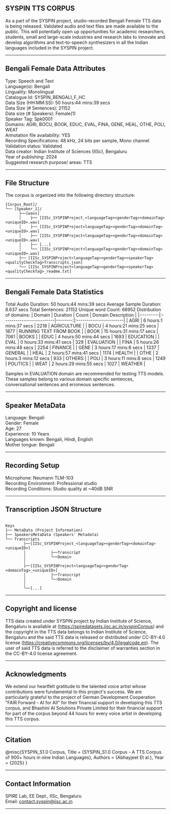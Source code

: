 ## SYSPIN TTS CORPUS

As a part of the SYSPIN project, studio-recorded Bengali Female TTS data is being released.
Validated audio and text files are made available to the public. This will potentially open up
opportunities for academic researchers, students, small and large-scale industries and research
labs to innovate and develop algorithms and text-to-speech synthesizers in all the Indian languages
included in the SYSPIN project.

---

## Bengali Female Data Attributes

Type: Speech and Text  
Language(s): Bengali  
Linguality: Monolingual  
Catalogue Id: SYSPIN_BENGALI_F_HC  
Data Size (HH:MM:SS): 50 hours:44 mins:39 secs  
Data Size (# Sentences): 21152  
Data size (# Speakers): Female(1)  
Speaker Tag: Spk0001  
Domains: AGRI, BOCU, BOOK, EDUC, EVAL, FINA, GENE, HEAL, OTHE, POLI, WEAT  
Annotation file availability: YES  
Recording Specifications: 48 kHz, 24 bits per sample, Mono channel  
Validation status: Validated  
Data creator: Indian Institute of Sciences (IISc), Bengaluru  
Year of publishing: 2024  
Suggested research purpose/ areas: TTS  

---

## File Structure

The corpus is organized into the following directory structure:
```
[Corpus_Root]/
└── [Speaker_1]/
      ├──[wavs]
      │    ├── [IISc_SYSPINProject_<languageTag><genderTag><domainTag><uniqueID>.wav]
      │    ├── [IISc_SYSPINProject<languageTag><genderTag><domainTag><uniqueID>.wav]
      │    ├── [IISc_SYSPINProject<languageTag><genderTag><domainTag><uniqueID>.wav]
      │    ├── [...]
      │    └── [IISc_SYSPINProject<languageTag><genderTag><domainTag><uniqueID>.wav]
      ├── [IISc_SYSPINProject<languageTag><genderTag><speakerTag><qualityCheckTag>Transcripts.json]
      └── [IISc_SYSPINProject<languageTag><genderTag><speakerTag><qualityCheckTag>_readme.txt]
```
---

## Bengali Female Data Statistics

Total Audio Duration:    50 hours:44 mins:39 secs
Average Sample Duration: 8.637 secs
Total Sentences:         21152
Unique word Count:       68952
Distribution of domains:
| Domain   | Duration                 |   Count | Domain Description     |
|:---------|:-------------------------|--------:|:-----------------------|
| AGRI     | 6 hours:1 mins:37 secs   |    2218 | AGRICULTURE            |
| BOCU     | 4 hours:21 mins:25 secs  |    1877 | RUNNING TEXT FROM BOOK |
| BOOK     | 15 hours:31 mins:17 secs |    7061 | BOOKS                  |
| EDUC     | 4 hours:50 mins:44 secs  |    1693 | EDUCATION              |
| EVAL     | 0 hours:33 mins:41 secs  |    329  | EVALUATION             |
| FINA     | 5 hours:26 mins:48 secs  |    2254 | FINANCE                |
| GENE     | 3 hours:17 mins:6 secs   |    1337 | GENERAL                |
| HEAL     | 2 hours:57 mins:41 secs  |    1174 | HEALTH                 |
| OTHE     | 2 hours:3 mins:12 secs   |    933  | OTHERS                 |
| POLI     | 3 hours:11 mins:8 secs   |    1249 | POLITICS               |
| WEAT     | 2 hours:29 mins:55 secs  |    1027 | WEATHER                |

Samples in EVALUATION domain are recommended for testing TTS models. These samples belong to
various domain specific sentences, conversational sentences and erroneous sentences.

---

## Speaker MetaData

Language: Bengali  
Gender: Female  
Age: 27  
Experience: 10 Years  
Languages known: Bengali, Hindi, English  
Mother tongue: Bengali  

---

## Recording Setup

Microphone: Neumann TLM-103  
Recording Environment: Professional studio  
Recording Conditions: Studio quality at ~40dB SNR  

---

## Transcription JSON Structure
```

Keys
├── MetaData (Project Information)
├── SpeakersMetaData (Speakers' Metadata)
└── Transcripts
        ├──[IISc_SYSPINProject_<languageTag><genderTag><domainTag><uniqueID>]
        │ 			├──Transcript
        │ 			└──Domain
        │ 		
        ├──[IISc_SYSPINProject<languageTag><genderTag><domainTag>_<uniqueID>]
        │ 			├──Transcript
        │ 			└──Domain
        │
        └──[...]
```

---

## Copyright and license

TTS data created under SYSPIN project by Indian Institute of Science, Bengaluru is available
at (https://spiredatasets.iisc.ac.in/syspinCorpus) and the copyright in the TTS data belongs to
Indian Institute of Science, Bengaluru and the said TTS data is released or distributed under
CC-BY-4.0 license (https://creativecommons.org/licenses/by/4.0/legalcode.en). The user of
said TTS data is referred to the disclaimer of warranties section in the CC-BY-4.0 license
agreement.

---

## Acknowledgments

We extend our heartfelt gratitude to the talented voice artist whose contributions were
fundamental to this project's success.
We are particularly grateful to the project of German Development Cooperation "FAIR Forward - AI
for All" for their financial support in developing this TTS corpus, and Bhashini AI Solutions 
Private Limited for their financial support for part of the corpus beyond 44 hours for every 
voice artist in developing this TTS corpus.

---

## Citation

@misc{SYSPIN_S1.0 Corpus,
     	Title = {SYSPIN_S1.0 Corpus - A TTS Corpus of 900+ hours in nine Indian Languages},
     	Authors = {Abhayjeet Et al.},
     	Year = {2025}
}

---

## Contact Information

SPIRE Lab, EE Dept., IISc, Bengaluru  
Email: contact.syspin@iisc.ac.in

---
